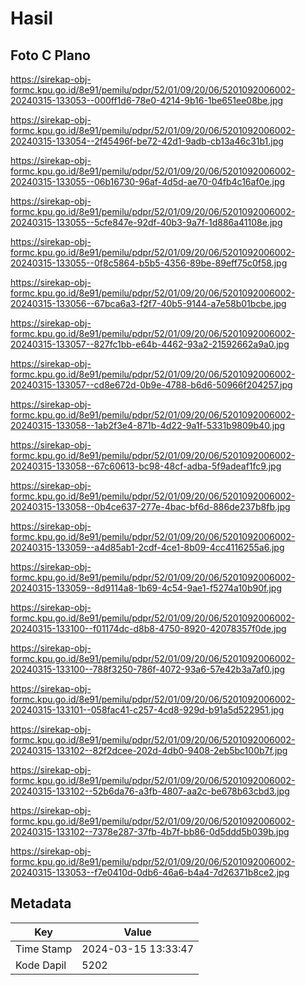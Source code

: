 # Hasil

## Foto C Plano

https://sirekap-obj-formc.kpu.go.id/8e91/pemilu/pdpr/52/01/09/20/06/5201092006002-20240315-133053--000ff1d6-78e0-4214-9b16-1be651ee08be.jpg

https://sirekap-obj-formc.kpu.go.id/8e91/pemilu/pdpr/52/01/09/20/06/5201092006002-20240315-133054--2f45496f-be72-42d1-9adb-cb13a46c31b1.jpg

https://sirekap-obj-formc.kpu.go.id/8e91/pemilu/pdpr/52/01/09/20/06/5201092006002-20240315-133055--06b16730-96af-4d5d-ae70-04fb4c16af0e.jpg

https://sirekap-obj-formc.kpu.go.id/8e91/pemilu/pdpr/52/01/09/20/06/5201092006002-20240315-133055--5cfe847e-92df-40b3-9a7f-1d886a41108e.jpg

https://sirekap-obj-formc.kpu.go.id/8e91/pemilu/pdpr/52/01/09/20/06/5201092006002-20240315-133055--0f8c5864-b5b5-4356-89be-89eff75c0f58.jpg

https://sirekap-obj-formc.kpu.go.id/8e91/pemilu/pdpr/52/01/09/20/06/5201092006002-20240315-133056--67bca6a3-f2f7-40b5-9144-a7e58b01bcbe.jpg

https://sirekap-obj-formc.kpu.go.id/8e91/pemilu/pdpr/52/01/09/20/06/5201092006002-20240315-133057--827fc1bb-e64b-4462-93a2-21592662a9a0.jpg

https://sirekap-obj-formc.kpu.go.id/8e91/pemilu/pdpr/52/01/09/20/06/5201092006002-20240315-133057--cd8e672d-0b9e-4788-b6d6-50966f204257.jpg

https://sirekap-obj-formc.kpu.go.id/8e91/pemilu/pdpr/52/01/09/20/06/5201092006002-20240315-133058--1ab2f3e4-871b-4d22-9a1f-5331b9809b40.jpg

https://sirekap-obj-formc.kpu.go.id/8e91/pemilu/pdpr/52/01/09/20/06/5201092006002-20240315-133058--67c60613-bc98-48cf-adba-5f9adeaf1fc9.jpg

https://sirekap-obj-formc.kpu.go.id/8e91/pemilu/pdpr/52/01/09/20/06/5201092006002-20240315-133058--0b4ce637-277e-4bac-bf6d-886de237b8fb.jpg

https://sirekap-obj-formc.kpu.go.id/8e91/pemilu/pdpr/52/01/09/20/06/5201092006002-20240315-133059--a4d85ab1-2cdf-4ce1-8b09-4cc4116255a6.jpg

https://sirekap-obj-formc.kpu.go.id/8e91/pemilu/pdpr/52/01/09/20/06/5201092006002-20240315-133059--8d9114a8-1b69-4c54-9ae1-f5274a10b90f.jpg

https://sirekap-obj-formc.kpu.go.id/8e91/pemilu/pdpr/52/01/09/20/06/5201092006002-20240315-133100--f01174dc-d8b8-4750-8920-42078357f0de.jpg

https://sirekap-obj-formc.kpu.go.id/8e91/pemilu/pdpr/52/01/09/20/06/5201092006002-20240315-133100--788f3250-786f-4072-93a6-57e42b3a7af0.jpg

https://sirekap-obj-formc.kpu.go.id/8e91/pemilu/pdpr/52/01/09/20/06/5201092006002-20240315-133101--058fac41-c257-4cd8-929d-b91a5d522951.jpg

https://sirekap-obj-formc.kpu.go.id/8e91/pemilu/pdpr/52/01/09/20/06/5201092006002-20240315-133102--82f2dcee-202d-4db0-9408-2eb5bc100b7f.jpg

https://sirekap-obj-formc.kpu.go.id/8e91/pemilu/pdpr/52/01/09/20/06/5201092006002-20240315-133102--52b6da76-a3fb-4807-aa2c-be678b63cbd3.jpg

https://sirekap-obj-formc.kpu.go.id/8e91/pemilu/pdpr/52/01/09/20/06/5201092006002-20240315-133102--7378e287-37fb-4b7f-bb86-0d5ddd5b039b.jpg

https://sirekap-obj-formc.kpu.go.id/8e91/pemilu/pdpr/52/01/09/20/06/5201092006002-20240315-133053--f7e0410d-0db6-46a6-b4a4-7d26371b8ce2.jpg


## Metadata

| Key        | Value               |
| ---------- | ------------------- |
| Time Stamp | 2024-03-15 13:33:47 |
| Kode Dapil | 5202                |



